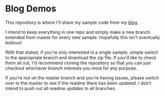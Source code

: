 # Blog Demos

This repository is where I'll share my sample code from my [blog](https://mikespsyche.com). 

I intend to keep everything in one repo and simply make a new branch extended from master for every new sample. Hopefully this isn't eventually tedious!

With that stated, if you're only interested in a single sample, simple switch to the appropriate branch and download the zip file. If you'd like to check them all out, I'd recommend cloning the repository so that you can just checkout whichever branch interests you most for any purpose.

If you're not on the master branch and you're having issues, please switch over to the master to see if the readme there has been updated. I don't intend to push out all readme updates to all branches.
